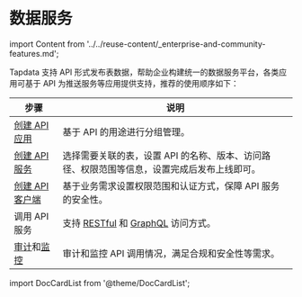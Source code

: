 # 数据服务

import Content from '../../reuse-content/_enterprise-and-community-features.md';

<Content />

Tapdata 支持 API 形式发布表数据，帮助企业构建统一的数据服务平台，各类应用可基于 API 为推送服务等应用提供支持，推荐的使用顺序如下：

| 步骤                                              | 说明                                                         |
| ------------------------------------------------- | ------------------------------------------------------------ |
| [创建 API 应用](manage-app.md)                    | 基于 API 的用途进行分组管理。                                |
| [创建 API 服务](create-api-service.md)            | 选择需要关联的表，设置 API 的名称、版本、访问路径、权限范围等信息，设置完成后发布上线即可。 |
| [创建 API 客户端](create-api-client.md)           | 基于业务需求设置权限范围和认证方式，保障 API 服务的安全性。  |
| 调用 API 服务                                     | 支持 [RESTful](query-via-restful.md) 和 [GraphQL](query-via-graphql.md) 访问方式。 |
| [审计](audit-api.md)和[监控](monitor-api-request) | 审计和监控 API 调用情况，满足合规和安全性等需求。            |





import DocCardList from '@theme/DocCardList';

<DocCardList />